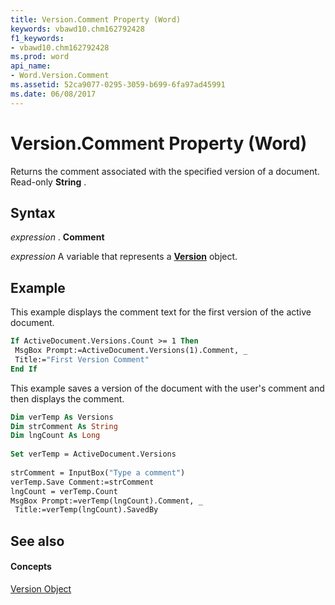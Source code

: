 ```yaml
---
title: Version.Comment Property (Word)
keywords: vbawd10.chm162792428
f1_keywords:
- vbawd10.chm162792428
ms.prod: word
api_name:
- Word.Version.Comment
ms.assetid: 52ca9077-0295-3059-b699-6fa97ad45991
ms.date: 06/08/2017
---
```



# Version.Comment Property (Word)

Returns the comment associated with the specified version of a document. Read-only  **String** .


## Syntax

 _expression_ . **Comment**

 _expression_ A variable that represents a **[Version](Word.Version.md)** object.


## Example

This example displays the comment text for the first version of the active document.


```vb
If ActiveDocument.Versions.Count >= 1 Then 
 MsgBox Prompt:=ActiveDocument.Versions(1).Comment, _ 
 Title:="First Version Comment" 
End If
```

This example saves a version of the document with the user's comment and then displays the comment.




```vb
Dim verTemp As Versions 
Dim strComment As String 
Dim lngCount As Long 
 
Set verTemp = ActiveDocument.Versions 
 
strComment = InputBox("Type a comment") 
verTemp.Save Comment:=strComment 
lngCount = verTemp.Count 
MsgBox Prompt:=verTemp(lngCount).Comment, _ 
 Title:=verTemp(lngCount).SavedBy
```


## See also


#### Concepts


[Version Object](Word.Version.md)

